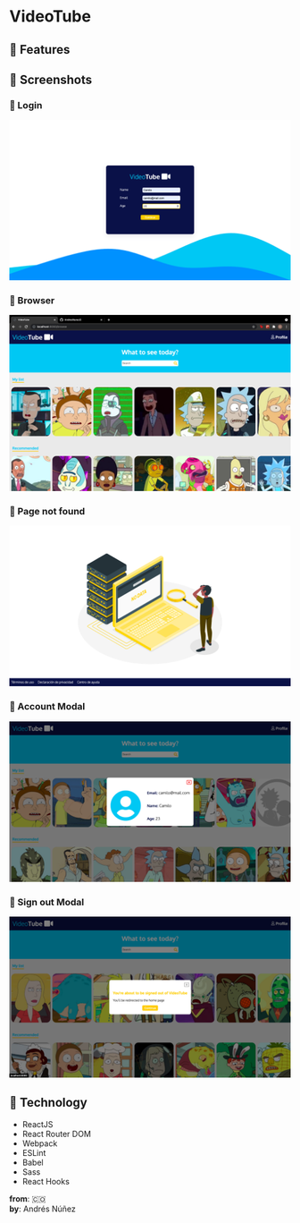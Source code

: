 # VideoTube

## 🔹 Features

## 🔹 Screenshots

### 🔸 Login

![Login](./ReadmeImages/ImgLogin.png)

### 🔸 Browser

![Login](./ReadmeImages/ImgBrowse.png)

### 🔸 Page not found

![Login](./ReadmeImages/ImgPageNotFound.png)

### 🔸 Account Modal

![Login](./ReadmeImages/ImgAccountModal.png)

### 🔸 Sign out Modal

![Login](./ReadmeImages/ImgSignoutModal.png)

## 🔹 Technology

- ReactJS
- React Router DOM
- Webpack
- ESLint
- Babel
- Sass
- React Hooks

**from**: 🇨🇴  
**by**: Andrés Núñez
